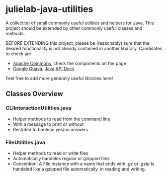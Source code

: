# julielab-java-utilities
A collection of small commonly useful utilities and helpers for Java.
This project should be extended by other commonly useful classes and methods.

BEFORE EXTENDING this project, please be (reasonably) sure that the desired functionality is not already contained in another libarary. Candidates to check are
* [Apache Commons](https://commons.apache.org), check the components on the page
* [Google Guava](https://commons.apache.org/proper/commons-lang/), [Java API Docs](http://google.github.io/guava/releases/23.0/api/docs/)

Feel free to add more generally useful libraries here!

## Classes Overview

### CLIInteractionUtilities.java
* Helper methods to read from the command line
* With a message to print or without
* Restrited to boolean yes/no answers.
### FileUtilities.java
* Helper methods to read or write files
* Automatically handeles regular or gzipped files
* Convention: A File instance with a name that ends with *.gz* or *.gzip* Is handeled like a gzipped file automatically, in reading and writing.
